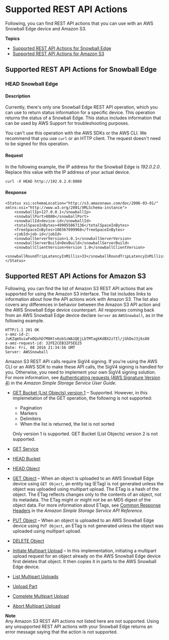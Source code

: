 # Supported REST API Actions<a name="using-adapter-supported-api"></a>

Following, you can find REST API actions that you can use with an AWS Snowball Edge device and Amazon S3\.

**Topics**
+ [Supported REST API Actions for Snowball Edge](#using-adapter-snowball-api)
+ [Supported REST API Actions for Amazon S3](#using-adapter-s3api)

## Supported REST API Actions for Snowball Edge<a name="using-adapter-snowball-api"></a>

### HEAD Snowball Edge<a name="adapter-snowball-head-api"></a>

#### Description<a name="adapter-snowball-head-api-description"></a>

Currently, there's only one Snowball Edge REST API operation, which you can use to return status information for a specific device\. This operation returns the status of a Snowball Edge\. This status includes information that can be used by AWS Support for troubleshooting purposes\.

You can't use this operation with the AWS SDKs or the AWS CLI\. We recommend that you use `curl` or an HTTP client\. The request doesn't need to be signed for this operation\.

#### Request<a name="adapter-snowball-head-api-request"></a>

In the following example, the IP address for the Snowball Edge is *192\.0\.2\.0*\. Replace this value with the IP address of your actual device\.

```
curl -X HEAD http://192.0.2.0:8080
```

#### Response<a name="adapter-snowball-head-api-response"></a>

```
<Status xsi:schemaLocation="http://s3.amazonaws.com/doc/2006-03-01/" xmlns:xsi="http://www.w3.org/2001/XMLSchema-instance">
    <snowballIp>127.0.0.1</snowballIp>
    <snowballPort>8080</snowballPort>
    <snowballId>device-id</snowballId>
    <totalSpaceInBytes>499055067136</totalSpaceInBytes>
    <freeSpaceInBytes>108367699968</freeSpaceInBytes>
    <jobId>job-id</jobId>
    <snowballServerVersion>1.0.1</snowballServerVersion>
    <snowballServerBuild>DevBuild</snowballServerBuild>
    <snowballClientVersion>Version 1.0</snowballClientVersion>
    <snowballRoundTripLatencyInMillis>33</snowballRoundTripLatencyInMillis>
</Status>
```

## Supported REST API Actions for Amazon S3<a name="using-adapter-s3api"></a>

Following, you can find the list of Amazon S3 REST API actions that are supported for using the Amazon S3 interface\. The list includes links to information about how the API actions work with Amazon S3\. The list also covers any differences in behavior between the Amazon S3 API action and the AWS Snowball Edge device counterpart\. All responses coming back from an AWS Snowball Edge device declare `Server` as `AWSSnowball`, as in the following example\.

```
HTTP/1.1 201 OK
x-amz-id-2: JuKZqmXuiwFeDQxhD7M8KtsKobSzWA1QEjLbTMTagkKdBX2z7Il/jGhDeJ3j6s80
x-amz-request-id: 32FE2CEB32F5EE25
Date: Fri, 08 2016 21:34:56 GMT
Server: AWSSnowball
```

Amazon S3 REST API calls require SigV4 signing\. If you're using the AWS CLI or an AWS SDK to make these API calls, the SigV4 signing is handled for you\. Otherwise, you need to implement your own SigV4 signing solution\. For more information, see [Authenticating requests \(AWS Signature Version 4\)](https://docs.aws.amazon.com/AmazonS3/latest/dev/sig-v4-authenticating-requests.html) in the *Amazon Simple Storage Service User Guide\.*
+ [GET Bucket \(List Objects\) version 1](https://docs.aws.amazon.com/AmazonS3/latest/API/RESTBucketGET.html)  – Supported\. However, in this implemetation of the GET operation, the following is not supported: 
  + Pagination
  + Markers
  + Delimiters
  + When the list is returned, the list is not sorted

  Only version 1 is supported\. GET Bucket \(List Objects\) version 2 is not supported\.
+ [GET Service](https://docs.aws.amazon.com/AmazonS3/latest/API/RESTServiceGET.html) 
+ [HEAD Bucket](https://docs.aws.amazon.com/AmazonS3/latest/API/RESTBucketHEAD.html) 
+ [HEAD Object](https://docs.aws.amazon.com/AmazonS3/latest/API/RESTObjectHEAD.html)  
+ [GET Object](https://docs.aws.amazon.com/AmazonS3/latest/API/RESTObjectGET.html) – When an object is uploaded to an AWS Snowball Edge device using `GET Object`, an entity tag \(ETag\) is not generated unless the object was uploaded using multipart upload\. The ETag is a hash of the object\. The ETag reflects changes only to the contents of an object, not its metadata\. The ETag might or might not be an MD5 digest of the object data\. For more information about ETags, see [Common Response Headers](https://docs.aws.amazon.com/AmazonS3/latest/API/RESTCommonResponseHeaders.html) in the *Amazon Simple Storage Service API Reference\.*
+ [PUT Object](https://docs.aws.amazon.com/AmazonS3/latest/API/RESTObjectPUT.html) – When an object is uploaded to an AWS Snowball Edge device using `PUT Object`, an ETag is not generated unless the object was uploaded using multipart upload\.
+ [DELETE Object](https://docs.aws.amazon.com/AmazonS3/latest/API/RESTObjectDELETE.html) 
+ [Initiate Multipart Upload](https://docs.aws.amazon.com/AmazonS3/latest/API/mpUploadInitiate.html) – In this implementation, initiating a multipart upload request for an object already on the AWS Snowball Edge device first deletes that object\. It then copies it in parts to the AWS Snowball Edge device\. 
+ [List Multipart Uploads](https://docs.aws.amazon.com/AmazonS3/latest/API/mpUploadListMPUpload.html)  
+ [Upload Part](https://docs.aws.amazon.com/AmazonS3/latest/API/mpUploadUploadPart.html)  
+ [Complete Multipart Upload](https://docs.aws.amazon.com/AmazonS3/latest/API/mpUploadComplete.html)  
+ [Abort Multipart Upload](https://docs.aws.amazon.com/AmazonS3/latest/API/mpUploadAbort.html)  

**Note**  
Any Amazon S3 REST API actions not listed here are not supported\. Using any unsupported REST API actions with your Snowball Edge returns an error message saying that the action is not supported\.